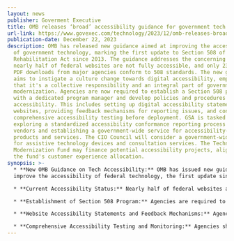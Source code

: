 ```yaml
---
layout: news
publisher: Goverment Executive
title: OMB releases ‘broad’ accessibility guidance for government tech
url-link: https://www.govexec.com/technology/2023/12/omb-releases-broad-accessibility-guidance-government-tech/392968/
publication-date: December 22, 2023
description: OMB has released new guidance aimed at improving the accessibility
  of government technology, marking the first update to Section 508 of the
  Rehabilitation Act since 2013. The guidance addresses the concerning fact that
  nearly half of federal websites are not fully accessible, and only 23% of top
  PDF downloads from major agencies conform to 508 standards. The new guidance
  aims to instigate a culture change towards digital accessibility, emphasizing
  that it's a collective responsibility and an integral part of government
  modernization. Agencies are now required to establish a Section 508 program
  with a dedicated program manager and develop policies and procedures to ensure
  accessibility. This includes setting up digital accessibility statements on
  websites, providing feedback mechanisms for reporting issues, and conducting
  comprehensive accessibility testing before deployment. GSA is tasked with
  exploring a standardized accessibility conformance reporting process for
  vendors and establishing a government-wide service for accessibility-related
  products and services. The CIO Council will consider a government-wide program
  for assistive technology devices and consultation services. The Technology
  Modernization Fund may finance potential accessibility projects, aligning with
  the fund's customer experience allocation.
synopsis: >-
  * **New OMB Guidance on Tech Accessibility:** OMB has issued new guidance to
  improve the accessibility of federal technology, the first update since 2013.

  * **Current Accessibility Status:** Nearly half of federal websites are not fully accessible, and a small percentage of top PDF downloads meet 508 standards.

  * **Establishment of Section 508 Program:** Agencies are required to set up a Section 508 program with a program manager and develop related resources, policies, and procedures.

  * **Website Accessibility Statements and Feedback Mechanisms:** Agencies must implement digital accessibility statements on their websites and establish mechanisms for the public to report accessibility issues.

  * **Comprehensive Accessibility Testing and Monitoring:** Agencies should conduct thorough accessibility testing before deployment and continuously monitor accessibility.
---
```

